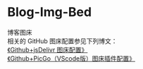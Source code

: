 # Blog-Img-Bed
博客图床    
相关的 GitHub 图床配置参见下列博文：    
[《Github+jsDelivr 图床配置》](https://cn-dxtz.github.io/工具配置/博客/图床/Github%20图床%20+%20jsDelivr%20CDN%20图床加速/)    
[《Github+PicGo（VScode版）图床插件配置》](https://cn-dxtz.github.io/工具配置/博客/图床/Github%20图床%20+%20PicGo%20图床插件（VScode版）/)
